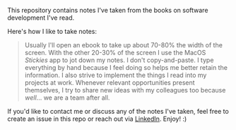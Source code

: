 This repository contains notes I've taken from the books on software development I've read.

Here's how I like to take notes:

> Usually I'll open an ebook to take up about 70-80% the width of the screen. With the other 20-30% of the screen I use the MacOS _Stickies_ app to jot down my notes. I don't copy-and-paste. I type everything by hand because I feel doing so helps me better retain the information. I also strive to implement the things I read into my projects at work. Whenever relevant opportunities present themselves, I try to share new ideas with my colleagues too because _well_... we are a team after all.

If you'd like to contact me or discuss any of the notes I've taken, feel free to create an issue in this repo or reach out via [LinkedIn](https://www.linkedin.com/in/cameron-chardukian/). Enjoy! :)
